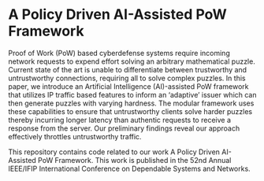 # A Policy Driven AI-Assisted PoW Framework

Proof of Work (PoW) based cyberdefense systems
require incoming network requests to expend effort solving
an arbitrary mathematical puzzle. Current state of the art is
unable to differentiate between trustworthy and untrustworthy
connections, requiring all to solve complex puzzles. In this
paper, we introduce an Artificial Intelligence (AI)-assisted PoW
framework that utilizes IP traffic based features to inform an
‘adaptive’ issuer which can then generate puzzles with varying
hardness. The modular framework uses these capabilities to
ensure that untrustworthy clients solve harder puzzles thereby
incurring longer latency than authentic requests to receive a
response from the server. Our preliminary findings reveal our
approach effectively throttles untrustworthy traffic.

This repository contains code related to our work A Policy Driven AI-Assisted PoW Framework. This work is published in the 52nd Annual IEEE/IFIP International Conference on Dependable Systems and Networks.
